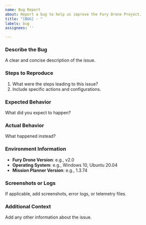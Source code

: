 ```yaml
---
name: Bug Report
about: Report a bug to help us improve the Fury Drone Project.
title: "[BUG] - "
labels: bug
assignees: ''

---
```


### **Describe the Bug**
A clear and concise description of the issue.

### **Steps to Reproduce**
1. What were the steps leading to this issue?
2. Include specific actions and configurations.

### **Expected Behavior**
What did you expect to happen?

### **Actual Behavior**
What happened instead?

### **Environment Information**
- **Fury Drone Version**: e.g., v2.0
- **Operating System**: e.g., Windows 10, Ubuntu 20.04
- **Mission Planner Version**: e.g., 1.3.74

### **Screenshots or Logs**
If applicable, add screenshots, error logs, or telemetry files.

### **Additional Context**
Add any other information about the issue.
